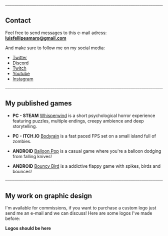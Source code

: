 ```
――――――――――――――――――――――――――――――――――――――――――――――――――――――――――――――――――――――――
```

## Contact
Feel free to send messages to this e-mail adress: **luisfellipeamaro@gmail.com**

And make sure to follow me on my social media:
- [Twitter](twitter.com/amarogamedev)
- [Discord](https://discord.com/invite/qQ9dtpFeuv)
- [Twitch](twitch.tv/amarodev)
- [Youtube](youtube.com/channel/UCYeWtyw2-W_whqjU-BcvcYA)
- [Instagram](instagram.com/luisf_amaro)

```
――――――――――――――――――――――――――――――――――――――――――――――――――――――――――――――――――――――――
```

## My published games
- **PC - STEAM** [Whisperwind](https://store.steampowered.com/app/1501650/) is a short psychological horror experience featuring puzzles, multiple endings, creepy ambience and deep storytelling.
 
- **PC - ITCH.IO** [Bodyrain](https://amarogamedev.itch.io/bodyrain) is a fast paced FPS set on a small island full of zombies.

- **ANDROID** [Balloon Pop](https://play.google.com/store/apps/details?id=com.AmaroGames.BalloonPop) is a casual game where you're a balloon dodging from falling knives!

- **ANDROID** [Bouncy Bird](https://play.google.com/store/apps/details?id=com.AmaroGames.BouncyBird) is a addictive flappy game with spikes, birds and bounces!

```
――――――――――――――――――――――――――――――――――――――――――――――――――――――――――――――――――――――――
```

## My work on graphic design
I'm available for commissions, if you want to purchase a custom logo just send me an e-mail and we can discuss!
Here are some logos I've made before:

**Logos should be here**

